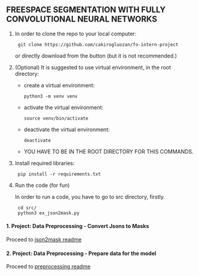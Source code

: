 ## FREESPACE SEGMENTATION WITH FULLY CONVOLUTIONAL NEURAL NETWORKS

1. In order to clone the repo to your local computer:

        git clone https://github.com/cakirogluozan/fo-intern-project

    or directly download from the button (but it is not recommended.)

2. (Optional) It is suggested to use virtual environment, in the root directory:

    * create a virtual environment: 
    
          python3 -m venv venv
    * activate the virtual environment: 
    
          source venv/bin/activate

    * deactivate the virtual environment: 
    
          deactivate

    - YOU HAVE TO BE IN THE ROOT DIRECTORY FOR THIS COMMANDS. 

3. Install required libraries:

        pip install -r requirements.txt

4. Run the code (for fun)

    In order to run a code, you have to go to src directory, firstly.

        cd src/
        python3 ex_json2mask.py

#### 1. Project: Data Preprocessing - Convert Jsons to Masks

Proceed to [json2mask readme](json2mask.md)

#### 2. Project: Data Preprocessing - Prepare data for the model

Proceed to [preprocessing readme](preprocess.md)